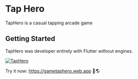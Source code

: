# Tap Hero

TapHero is a casual tapping arcade game 

## Getting Started

TapHero was developer entirely with Flutter without engines.

[![TapHero](https://i.imgur.com/s5BzXxI.jpg)](https://github.com/mkiisoft/taphero "TapHero")

Try it now: https://gametaphero.web.app 🎉🌎
